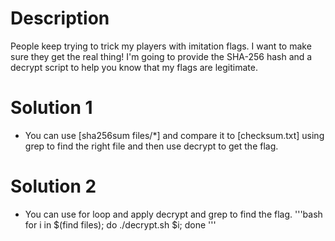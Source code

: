 # Description
People keep trying to trick my players with imitation flags. I want to make sure they get the real thing! I'm going to provide the SHA-256 hash and a decrypt script to help you know that my flags are legitimate.
# Solution 1
+ You can use [sha256sum files/*] and compare it to [checksum.txt] using grep to find the right file and then use decrypt to get the flag.
# Solution 2
+ You can use for loop and apply decrypt and grep to find the flag.
'''bash
for i in $(find files); do ./decrypt.sh $i; done
'''
